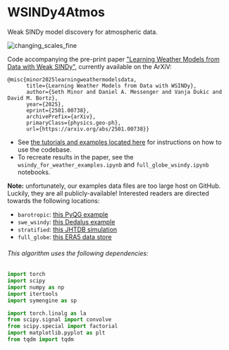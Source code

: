 # WSINDy4Atmos
Weak SINDy model discovery for atmospheric data.

![changing_scales_fine](https://github.com/user-attachments/assets/ae67286a-1e1b-443a-b71c-bfdc63f2483c)

Code accompanying the pre-print paper ["Learning Weather Models from Data with Weak SINDy"](https://arxiv.org/abs/2501.00738), currently available on the ArXiV:
```
@misc{minor2025learningweathermodelsdata,
      title={Learning Weather Models from Data with WSINDy}, 
      author={Seth Minor and Daniel A. Messenger and Vanja Dukic and David M. Bortz},
      year={2025},
      eprint={2501.00738},
      archivePrefix={arXiv},
      primaryClass={physics.geo-ph},
      url={https://arxiv.org/abs/2501.00738}}
```

- See [the tutorials and examples located here](https://github.com/SethMinor/PyWSINDy-for-PDEs) for instructions on how to use the codebase.
- To recreate results in the paper, see the `wsindy_for_weather_examples.ipynb` and `full_globe_wsindy.ipynb` notebooks.

**Note:** unfortunately, our examples data files are too large host on GitHub.
Luckily, they are all publicly-available! Interested readers are directed towards the following locations:
- `barotropic`: [this PyQG example](https://pyqg.readthedocs.io/en/latest/examples/barotropic.html)
- `swe_wsindy`: [this Dedalus example](https://dedalus-project.readthedocs.io/en/latest/pages/examples/ivp_sphere_shallow_water.html)
- `stratified`: [this JHTDB simulation](https://turbulence.idies.jhu.edu/datasets/geophysicalTurbulence/sabl)
- `full_globe`: [this ERA5 data store](https://cds.climate.copernicus.eu/datasets/reanalysis-era5-pressure-levels?tab=overview)

###### This algorithm uses the following dependencies:
```python
import torch
import scipy
import numpy as np
import itertools
import symengine as sp

import torch.linalg as la
from scipy.signal import convolve
from scipy.special import factorial
import matplotlib.pyplot as plt
from tqdm import tqdm
```

